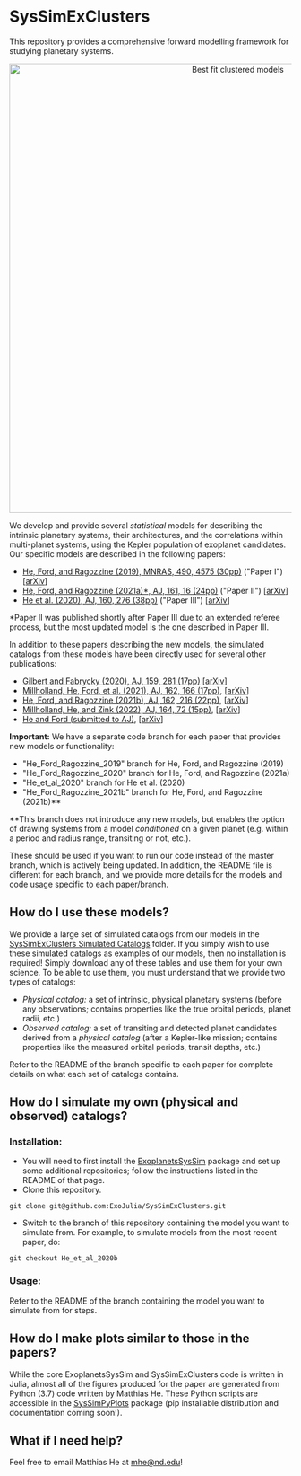 # SysSimExClusters

This repository provides a comprehensive forward modelling framework for studying planetary systems.

<center><img src="/best_models/Clustered_P_R_observed.gif" alt="Best fit clustered models" width="800"/></center>  

We develop and provide several *statistical* models for describing the intrinsic planetary systems, their architectures, and the correlations within multi-planet systems, using the Kepler population of exoplanet candidates. Our specific models are described in the following papers:

* [He, Ford, and Ragozzine (2019), MNRAS, 490, 4575 (30pp)](https://ui.adsabs.harvard.edu/abs/2019MNRAS.490.4575H/abstract) ("Paper I") \[[arXiv](https://arxiv.org/abs/1907.07773)\]
* [He, Ford, and Ragozzine (2021a)\*, AJ, 161, 16 (24pp)](https://ui.adsabs.harvard.edu/abs/2021AJ....161...16H/abstract) ("Paper II") \[[arXiv](https://arxiv.org/abs/2003.04348)\]
* [He et al. (2020), AJ, 160, 276 (38pp)](https://ui.adsabs.harvard.edu/abs/2020AJ....160..276H/abstract) ("Paper III") \[[arXiv](https://arxiv.org/abs/2007.14473)\]

\*Paper II was published shortly after Paper III due to an extended referee process, but the most updated model is the one described in Paper III.

In addition to these papers describing the new models, the simulated catalogs from these models have been directly used for several other publications:

* [Gilbert and Fabrycky (2020), AJ, 159, 281 (17pp)](https://ui.adsabs.harvard.edu/abs/2020AJ....159..281G/abstract) \[[arXiv](https://arxiv.org/abs/2003.11098)\]
* [Millholland, He, Ford, et al. (2021), AJ, 162, 166 (17pp)](https://ui.adsabs.harvard.edu/abs/2021arXiv210615589M/abstract), \[[arXiv](https://arxiv.org/abs/2106.15589)\]
* [He, Ford, and Ragozzine (2021b), AJ, 162, 216 (22pp)](https://ui.adsabs.harvard.edu/abs/2021arXiv210504703H/abstract), \[[arXiv](https://arxiv.org/abs/2105.04703)\]
* [Millholland, He, and Zink (2022), AJ, 164, 72 (15pp)](https://ui.adsabs.harvard.edu/abs/2022AJ....164...72M/abstract), \[[arXiv](https://arxiv.org/abs/2207.10068)\]
* [He and Ford (submitted to AJ)](https://ui.adsabs.harvard.edu/abs/2022arXiv220809031H/abstract), \[[arXiv](https://arxiv.org/abs/2208.09031)\]

**Important:** We have a separate code branch for each paper that provides new models or functionality:

* "He_Ford_Ragozzine_2019" branch for He, Ford, and Ragozzine (2019)
* "He_Ford_Ragozzine_2020" branch for He, Ford, and Ragozzine (2021a)
* "He_et_al_2020" branch for He et al. (2020)
* "He_Ford_Ragozzine_2021b" branch for He, Ford, and Ragozzine (2021b)\**

\**This branch does not introduce any new models, but enables the option of drawing systems from a model *conditioned* on a given planet (e.g. within a period and radius range, transiting or not, etc.).

These should be used if you want to run our code instead of the master branch, which is actively being updated. In addition, the README file is different for each branch, and we provide more details for the models and code usage specific to each paper/branch.



## How do I use these models?

We provide a large set of simulated catalogs from our models in the [SysSimExClusters Simulated Catalogs](https://pennstateoffice365-my.sharepoint.com/:f:/g/personal/myh7_psu_edu/Ei7QJqnmaCBGipPM4uMzrusBjw_hUwo0KfIDBe-0UTYyMw) folder. If you simply wish to use these simulated catalogs as examples of our models, then no installation is required! Simply download any of these tables and use them for your own science. To be able to use them, you must understand that we provide two types of catalogs:

* *Physical catalog:* a set of intrinsic, physical planetary systems (before any observations; contains properties like the true orbital periods, planet radii, etc.)
* *Observed catalog:* a set of transiting and detected planet candidates derived from a *physical catalog* (after a Kepler-like mission; contains properties like the measured orbital periods, transit depths, etc.)

Refer to the README of the branch specific to each paper for complete details on what each set of catalogs contains.



## How do I simulate my own (physical and observed) catalogs?

### Installation:

* You will need to first install the [ExoplanetsSysSim](https://github.com/ExoJulia/ExoplanetsSysSim.jl) package and set up some additional repositories; follow the instructions listed in the README of that page.
* Clone this repository.
```
git clone git@github.com:ExoJulia/SysSimExClusters.git
```
* Switch to the branch of this repository containing the model you want to simulate from. For example, to simulate models from the most recent paper, do:
```
git checkout He_et_al_2020b
```

### Usage:

Refer to the README of the branch containing the model you want to simulate from for steps.



## How do I make plots similar to those in the papers?

While the core ExoplanetsSysSim and SysSimExClusters code is written in Julia, almost all of the figures produced for the paper are generated from Python (3.7) code written by Matthias He. These Python scripts are accessible in the [SysSimPyPlots](https://github.com/hematthi/SysSimPyPlots) package (pip installable distribution and documentation coming soon!).



## What if I need help?

Feel free to email Matthias He at mhe@nd.edu!
